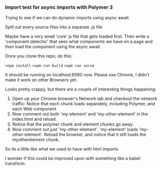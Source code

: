### Import test for async imports with Polymer 3

Trying to see if we can do dynamic imports using async await.

Split out every source files into a separate .js file

Maybe have a very small 'core' js file that gets loaded first.
Then write a 'component detector' that sees what components we have on a page and then load the component using the async await.

Once you clone this repo, do this:

`>npm install`
`>npm run build`
`>npm run serve`

It should be running on localhost:8080 now. Please use Chrome, I didn't make it work on other Browsers yet.

Looks pretty crappy, but there are a couple of interesting things happening:

1. Open up your Chrome browser's Network tab and checkout the network traffic: Notice that each chunk loads separately, including Polymer, and each Web component
2. Now comment out both 'my-element' and 'my-other-element' in the index.html and reload.
3. Notice that the polymer chunk and element chunks go away. 
4. Now comment out just 'my-other-element'. 'my-element' loads 'my-other-element'. Reload the browser, and notice that it still loads the myotherelement chunk.

So its a little like what we used to have with html imports.

I wonder if this could be improved upon with something like a babel transform.
